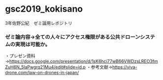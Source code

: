 # gsc2019_kokisano
3年佐野公紀　ゼミ論用レポジトリ

### ゼミ論内容→全ての人々にアクセス権限がある公共ドローンシステムの実現は可能か。
・プレゼン資料→https://docs.google.com/presentation/d/1sK6hci77wB66VWDzsLREO3fmZuH6N_5laPwgrq21Mu4/edit#slide=id.p
・参考文献→https://viva-drone.com/law-on-drones-in-japan/


